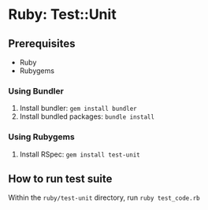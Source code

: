 Ruby: Test::Unit
================

## Prerequisites

* Ruby
* Rubygems

### Using Bundler

1. Install bundler: `gem install bundler`
2. Install bundled packages: `bundle install`

### Using Rubygems

1. Install RSpec: `gem install test-unit`

## How to run test suite

Within the `ruby/test-unit` directory, run `ruby test_code.rb`